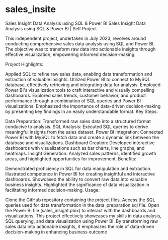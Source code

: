 # sales_insite
Sales Insight Data Analysis using SQL &  Power BI 
Sales Insight Data Analysis using SQL & Power BI | Self Project

This independent project, undertaken in July 2023, revolves around conducting comprehensive sales data analysis using SQL and Power BI. The objective was to transform raw data into actionable insights through effective visualization, empowering informed decision-making.

Project Highlights:

Applied SQL to refine raw sales data, enabling data transformation and extraction of valuable insights.
Utilized Power BI to connect to MySQL database, effectively retrieving and integrating data for analysis.
Employed Power BI's visualization tools to craft interactive and visually compelling dashboards.
Explored sales trends, customer behavior, and product performance through a combination of SQL queries and Power BI visualizations.
Emphasized the importance of data-driven decision-making by presenting key findings in an easily understandable format.
Key Steps:

Data Preparation: Transformed raw sales data into a structured format conducive to analysis.
SQL Analysis: Executed SQL queries to derive meaningful insights from the sales dataset.
Power BI Integration: Connected Power BI with MySQL to fetch data and create a dynamic link between the database and visualizations.
Dashboard Creation: Developed interactive dashboards with visualizations such as bar charts, line graphs, and heatmaps.
Insight Generation: Analyzed sales patterns, identified growth areas, and highlighted opportunities for improvement.
Benefits:

Demonstrated proficiency in SQL for data manipulation and extraction.
Illustrated competence in Power BI for creating insightful and interactive dashboards.
Showcased the ability to convert raw data into valuable business insights.
Highlighted the significance of data visualization in facilitating informed decision-making.
Usage:

Clone the GitHub repository containing the project files.
Access the SQL queries used for data transformation in the data_preparation.sql file.
Open the Power BI file (sales_insight.pbix) to interact with the dashboards and visualizations.
This project effectively showcases my skills in data analysis, SQL querying, and data visualization using Power BI. By transforming raw sales data into actionable insights, it emphasizes the role of data-driven decision-making in enhancing business outcome
